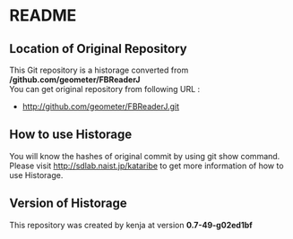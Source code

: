 # README
## Location of Original Repository
This Git repository is a historage converted from **/github.com/geometer/FBReaderJ**  
You can get original repository from following URL :

- http://github.com/geometer/FBReaderJ.git

## How to use Historage
You will know the hashes of original commit by using git show command.  
Please visit <http://sdlab.naist.jp/kataribe> to get more information of how to use Historage.

## Version of Historage
This repository was created by kenja at version **0.7-49-g02ed1bf**
